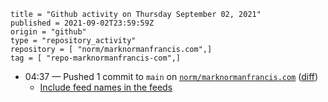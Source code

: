 ```
title = "Github activity on Thursday September 02, 2021"
published = 2021-09-02T23:59:59Z
origin = "github"
type = "repository_activity"
repository = [ "norm/marknormanfrancis.com",]
tag = [ "repo-marknormanfrancis-com",]
```

* 04:37 — Pushed 1 commit to `main` on [`norm/marknormanfrancis.com`](https://github.com/norm/marknormanfrancis.com) ([diff](https://github.com/norm/marknormanfrancis.com/compare/6a0c0acdb885440ecb6f434bb6d9c53846669af7..86629bbcca77a6bb813e7d1cba524e3ce44fd251))
  * [Include feed names in the feeds](https://github.com/norm/marknormanfrancis.com/commit/86629bbcca77a6bb813e7d1cba524e3ce44fd251)
